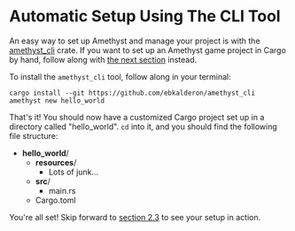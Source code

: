 # Automatic Setup Using The CLI Tool

An easy way to set up Amethyst and manage your project is with the
[amethyst_cli][ac] crate. If you want to set up an Amethyst game project in Cargo by
hand, follow along with [the next section][ci] instead.

[ac]: https://github.com/ebkalderon/amethyst_cli
[ci]: ./getting_started/manual_cargo_setup.html

To install the `amethyst_cli` tool, follow along in your terminal:

```
cargo install --git https://github.com/ebkalderon/amethyst_cli
amethyst new hello_world
```

That's it! You should now have a customized Cargo project set up in a directory
called "hello_world". `cd` into it, and you should find the following file
structure:

* **hello_world**/
  * **resources**/
    * Lots of junk...
  * **src**/
    * main.rs
  * Cargo.toml

You're all set! Skip forward to [section 2.3][hw] to see your setup in action.

[hw]: ./getting_started/hello_world.html
